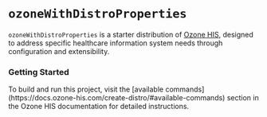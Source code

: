 # `ozoneWithDistroProperties`
`ozoneWithDistroProperties` is a starter distribution of [Ozone HIS](https://www.ozone-his.com/), designed to address specific healthcare information system needs through configuration and extensibility.

<h3>Getting Started</h3>
To build and run this project, visit the [available commands](https://docs.ozone-his.com/create-distro/#available-commands) section in the Ozone HIS documentation for detailed instructions.

